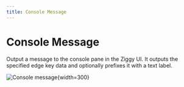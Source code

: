 ```yaml
---
title: Console Message
---
```


# Console Message

Output a message to the console pane in the Ziggy UI. It outputs the specified edge 
key data and optionally prefixes it with a text label.

![Console message](/img/flows/blocks/core/console-msg/console-msg.png){width=300}